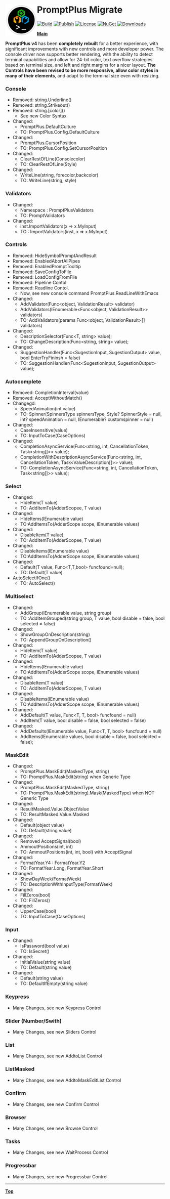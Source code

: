 # <img align="left" width="100" height="100" src="./images/icon.png">PromptPlus Migrate

[![Build](https://github.com/FRACerqueira/PromptPlus/workflows/Build/badge.svg)](https://github.com/FRACerqueira/PromptPlus/actions/workflows/build.yml)
[![Publish](https://github.com/FRACerqueira/PromptPlus/actions/workflows/publish.yml/badge.svg)](https://github.com/FRACerqueira/PromptPlus/actions/workflows/publish.yml)
[![License](https://img.shields.io/github/license/FRACerqueira/PromptPlus)](https://github.com/FRACerqueira/PromptPlus/blob/master/LICENSE)
[![NuGet](https://img.shields.io/nuget/v/PromptPlus)](https://www.nuget.org/packages/PromptPlus/)
[![Downloads](https://img.shields.io/nuget/dt/PromptPlus)](https://www.nuget.org/packages/PromptPlus/)

[**Main**](index.md#table-of-contents)  

**PromptPlus v4** has been **completely rebuilt** for a better experience, with significant improvements with new controls and more developer power. The console driver now supports better rendering, with the ability to detect terminal capabilities and allow for 24-bit color, text overflow strategies based on terminal size, and left and right margins for a nicer layout.
**The Controls have been revised to be more responsive, allow color styles in many of their elements**, and adapt to the terminal size even with resizing.

### Console

- Removed: string.Underline()
- Removed: string.Strikeout()
- Removed: string.\[color\]() 
	- See new Color Syntax
- Changed:
  - PromptPlus.DefaultCulture 
  - TO: PromptPlus.Config.DefaultCulture
- Changed:
  - PromptPlus.CursorPosition 
  - TO: PromptPlus.Config.SetCursorPosition
- Changed:
  - ClearRestOfLine(Consolecolor)
  - TO: ClearRestOfLine(Style)
- Changed:
  - WriteLine(string, forecolor,backcolor)
  - TO: WriteLine(string, style)

### Validators
- Changed:
  - Namespace : PromptPlusValidators
  - TO: PromptValidators  
- Changed:
  - inst.ImportValidators(x => x.MyInput)
  - TO : ImportValidators(inst, x => x.MyInput)

### Controls

- Removed: HideSymbolPromptAndResult
- Removed: EnabledAbortAllPipes
- Removed: EnabledPromptTooltip
- Removed: SaveConfigToFile
- Removed: LoadConfigFromFile
- Removed: Pipeline Contol
- Removed: Readline Contol. 
  - Now, see new console command PromptPlus.ReadLineWithEmacs
- Changed: 
  - AddValidator(Func<object, ValidationResult> validator)
  -  AddValidators(IEnumerable<Func<object, ValidationResult>> validators)
  - TO: AddValidators(params Func<object, ValidationResult>[] validators)
- Changed: 
  - DescriptionSelector(Func<T, string> value);
  - TO: ChangeDescription(Func<string, string> value);
- Changed: 
  - SuggestionHandler(Func<SugestionInput, SugestionOutput> value, bool EnterTryFininsh = false)
  - TO: SuggestionHandler(Func<SugestionInput, SugestionOutput> value);
  
### Autocomplete

- Removed: CompletionInterval(value) 
- Removed: AcceptWithoutMatch()
- Changegd:
  - SpeedAnimation(int value)
  - TO: Spinner(SpinnersType spinnersType, Style? SpinnerStyle = null, int? speedAnimation = null, IEnumerable<string>? customspinner = null)
- Changed: 
  - CaseInsensitive(value)
  - TO: InputToCase(CaseOptions)
- Changed: 
  - CompletionAsyncService(Func<string, int, CancellationToken, Task<string[]>> value);
  - CompletionWithDescriptionAsyncService(Func<string, int, CancellationToken, Task<ValueDescription<string>[]>> value);
  - TO: CompletionAsyncService(Func<string, int, CancellationToken, Task<string[]>> value);

### Select
 
- Changed:
  - HideItem(T value)
  - TO: AddItemTo(AdderScopee, T value)
- Changed:
  - HideItems(IEnumerable<T> value)
  - TO:AddItemsTo(AdderScope scope, IEnumerable<T> values)
- Changed:
  - DisableItem(T value)
  - TO: AddItemTo(AdderScopee, T value)
- Changed:
  - DisableItems(IEnumerable<T> value)
  - TO:AddItemsTo(AdderScope scope, IEnumerable<T> values)
- Changed:
  - Default(T value, Func<T,T,bool> funcfound=null);
  - TO: Default(T value)
- AutoSelectIfOne() 
  - TO: AutoSelect()

### Multiselect

- Changed:
  - AddGroup(IEnumerable<T> value, string group)
  - TO :AddItemGrouped(string group, T value, bool disable = false, bool selected = false)
- Changed:
  - ShowGroupOnDescription(string)
  - TO: AppendGroupOnDescription()
- Changed:
  - HideItem(T value)
  - TO: AddItemTo(AdderScopee, T value)
- Changed:
  - HideItems(IEnumerable<T> value)
  - TO:AddItemsTo(AdderScope scope, IEnumerable<T> values)
- Changed:
  - DisableItem(T value)
  - TO: AddItemTo(AdderScopee, T value)
- Changed:
  - DisableItems(IEnumerable<T> value)
  - TO:AddItemsTo(AdderScope scope, IEnumerable<T> values)
- Changed:
  - AddDefault(T value, Func<T, T, bool> funcfound = null)
  - AddItem(T value, bool disable = false, bool selected = false)
- Changed:
  - AddDefaults(IEnumerable<T> value, Func<T, T, bool> funcfound = null)
  - AddItems(IEnumerable<T> values, bool disable = false, bool selected = false);

### MaskEdit    

- Changed:
  - PromptPlus.MaskEdit(MaskedType, string)
  - TO: PromptPlus.MaskEdit(string) when Generic Type
- Changed:
  - PromptPlus.MaskEdit(MaskedType, string)
  - TO: PromptPlus.MaskEdit(string).Mask(MaskedType) when NOT Generic Type
- Changed:
  - ResultMasked.Value.ObjectValue
  - TO: ResultMasked.Value.Masked
- Changed:
  - Default(object value)
  - TO: Default(string value)
- Changed:
  - Removed AcceptSignal(bool)
  - AmmoutPositions(int, int)   
  - TO: AmmoutPositions(int, int, bool) with AcceptSignal
- Changed:
  - FormatYear.Y4 : FormatYear.Y2 
  - TO: FormatYear.Long, FormatYear.Short
- Changed:
  - ShowDayWeek(FormatWeek) 
  - TO: DescriptionWithInputType(FormatWeek)
- Changed:
  - FillZeros(bool) 
  - TO: FillZeros()
- Changed:
  - UpperCase(bool)
  - TO: InputToCase(CaseOptions)

### Input

- Changed:
  - IsPassword(bool value)
  - TO: IsSecret()
- Changed:
  - InitialValue(string value)
  - TO: Default(string value)
- Changed:
  - Default(string value)
  - TO: DefaultIfEmpty(string value)
	
### Keypress  

- Many Changes, see new Keypress  Control

### Slider (Number/Swith)

- Many Changes, see new Sliders Control

### List 

- Many Changes, see new AddtoList Control
 
### ListMasked 

- Many Changes, see new AddtoMaskEditList Control

### Confirm

- Many Changes, see new Confirm Control

### Browser

- Many Changes, see new Browse Control

### Tasks

- Many Changes, see new WaitProcess Control

### Progressbar

- Many Changes, see new Progressbar Control

- - - 
[**Top**](#promptplus-migrate)

